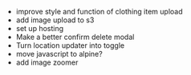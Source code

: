 - improve style and function of clothing item upload
- add image upload to s3
- set up hosting
- Make a better confirm delete modal
- Turn location updater into toggle
- move javascript to alpine?
- add image zoomer
